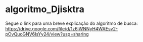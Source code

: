 # algoritmo_Djisktra
Segue o link para uma breve explicação do algoritmo de busca: 
https://drive.google.com/file/d/1z6iWNNyH4WAEsv2-pOvQuoGNV6IsYy24/view?usp=sharing
